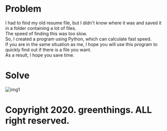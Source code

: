 # Problem 
I had to find my old resume file, but I didn't know where it was and saved it in a folder containing a lot of files.<br>
The speed of finding this was too slow.<br>
So, I created a program using Python, which can calculate fast speed. <br>
If you are in the same situation as me, I hope you will use this program to quickly find out if there is a file you want. <br>
As a result, I hope you save time.

# Solve
![img1](https://user-images.githubusercontent.com/69499549/90413234-2a4e5580-e0e9-11ea-88cd-e6f60355ef4f.PNG)



# Copyright 2020. greenthings. ALL right reserved.


